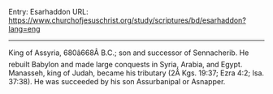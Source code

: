 Entry: Esarhaddon
URL: https://www.churchofjesuschrist.org/study/scriptures/bd/esarhaddon?lang=eng

---

King of Assyria, 680â668Â B.C.; son and successor of Sennacherib. He rebuilt Babylon and made large conquests in Syria, Arabia, and Egypt. Manasseh, king of Judah, became his tributary (2Â Kgs. 19:37; Ezra 4:2; Isa. 37:38). He was succeeded by his son Assurbanipal or Asnapper.
